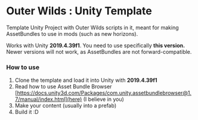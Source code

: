# Outer Wilds : Unity Template
Template Unity Project with Outer Wilds scripts in it, meant for making AssetBundles to use in mods (such as new horizons).

Works with Unity **2019.4.39f1**. You need to use specifically **this version.** 
Newer versions will not work, as AssetBundles are not forward-compatible.

### How to use

1. Clone the template and load it into Unity with **2019.4.39f1**
2. Read how to use Asset Bundle Browser [https://docs.unity3d.com/Packages/com.unity.assetbundlebrowser@1.7/manual/index.html](here) (I believe in you)
3. Make your content (usually into a prefab)
4. Build it :D